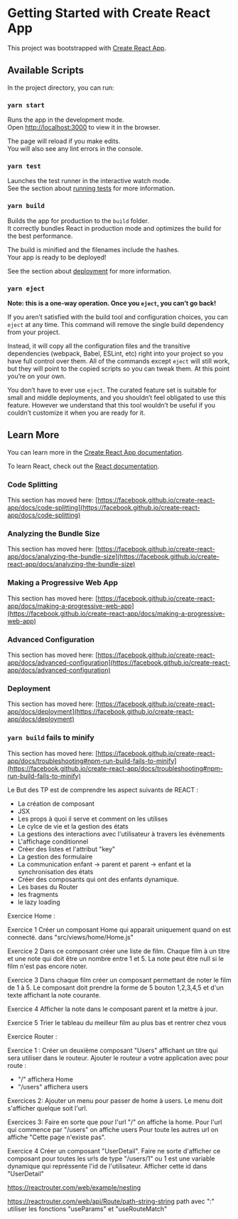 # Getting Started with Create React App

This project was bootstrapped with [Create React App](https://github.com/facebook/create-react-app).

## Available Scripts

In the project directory, you can run:

### `yarn start`

Runs the app in the development mode.\
Open [http://localhost:3000](http://localhost:3000) to view it in the browser.

The page will reload if you make edits.\
You will also see any lint errors in the console.

### `yarn test`

Launches the test runner in the interactive watch mode.\
See the section about [running tests](https://facebook.github.io/create-react-app/docs/running-tests) for more information.

### `yarn build`

Builds the app for production to the `build` folder.\
It correctly bundles React in production mode and optimizes the build for the best performance.

The build is minified and the filenames include the hashes.\
Your app is ready to be deployed!

See the section about [deployment](https://facebook.github.io/create-react-app/docs/deployment) for more information.

### `yarn eject`

**Note: this is a one-way operation. Once you `eject`, you can’t go back!**

If you aren’t satisfied with the build tool and configuration choices, you can `eject` at any time. This command will remove the single build dependency from your project.

Instead, it will copy all the configuration files and the transitive dependencies (webpack, Babel, ESLint, etc) right into your project so you have full control over them. All of the commands except `eject` will still work, but they will point to the copied scripts so you can tweak them. At this point you’re on your own.

You don’t have to ever use `eject`. The curated feature set is suitable for small and middle deployments, and you shouldn’t feel obligated to use this feature. However we understand that this tool wouldn’t be useful if you couldn’t customize it when you are ready for it.

## Learn More

You can learn more in the [Create React App documentation](https://facebook.github.io/create-react-app/docs/getting-started).

To learn React, check out the [React documentation](https://reactjs.org/).

### Code Splitting

This section has moved here: [https://facebook.github.io/create-react-app/docs/code-splitting](https://facebook.github.io/create-react-app/docs/code-splitting)

### Analyzing the Bundle Size

This section has moved here: [https://facebook.github.io/create-react-app/docs/analyzing-the-bundle-size](https://facebook.github.io/create-react-app/docs/analyzing-the-bundle-size)

### Making a Progressive Web App

This section has moved here: [https://facebook.github.io/create-react-app/docs/making-a-progressive-web-app](https://facebook.github.io/create-react-app/docs/making-a-progressive-web-app)

### Advanced Configuration

This section has moved here: [https://facebook.github.io/create-react-app/docs/advanced-configuration](https://facebook.github.io/create-react-app/docs/advanced-configuration)

### Deployment

This section has moved here: [https://facebook.github.io/create-react-app/docs/deployment](https://facebook.github.io/create-react-app/docs/deployment)

### `yarn build` fails to minify

This section has moved here: [https://facebook.github.io/create-react-app/docs/troubleshooting#npm-run-build-fails-to-minify](https://facebook.github.io/create-react-app/docs/troubleshooting#npm-run-build-fails-to-minify)

Le But des TP est de comprendre les aspect suivants de REACT :

- La création de composant
- JSX
- Les props à quoi il serve et comment on les utilises
- Le cylce de vie et la gestion des états
- La gestions des interactions avec l'utilisateur à travers les évènements
- L'affichage conditionnel
- Créer des listes et l'attribut "key"
- La gestion des formulaire
- La communication enfant -> parent et parent -> enfant et la synchronisation des états
- Créer des composants qui ont des enfants dynamique.
- Les bases du Router
- les fragments
- le lazy loading

Exercice Home :

Exercice 1
Créer un composant Home qui apparait uniquement quand on est connecté.
dans "src/views/home/Home.js"

Exercice 2
Dans ce composant créer une liste de film.
Chaque film à un titre et une note qui doit être un nombre entre 1 et 5. La note peut être null si le film n'est pas encore noter.

Exercice 3
Dans chaque film créer un composant permettant de noter le film de 1 à 5.
Le composant doit prendre la forme de 5 bouton 1,2,3,4,5 et d'un texte affichant la note courante.

Exercice 4
Afficher la note dans le composant parent et la mettre à jour.

Exercice 5
Trier le tableau du meilleur film au plus bas et rentrer chez vous

Exercice Router :

Exercice 1 :
Créer un deuxième composant "Users" affichant un titre qui sera utiliser dans le routeur.
Ajouter le routeur a votre application avec pour route :

- "/" affichera Home
- "/users" affichera users

Exercices 2:
Ajouter un menu pour passer de home à users.
Le menu doit s'afficher quelque soit l'url.

Exercices 3:
Faire en sorte que pour l'url "/" on affiche la home.
Pour l'url qui commence par "/users" on affiche users
Pour toute les autres url on affiche "Cette page n'existe pas".

Exercice 4
Créer un composant "UserDetail".
Faire ne sorte d'afficher ce composant pour toutes les urls de type
"/users/1" ou 1 est une variable dynamique qui représsente l'id de l'utilisateur.
Afficher cette id dans "UserDetail"

https://reactrouter.com/web/example/nesting

https://reactrouter.com/web/api/Route/path-string-string
path avec ":" utiliser les fonctions "useParams" et "useRouteMatch"
